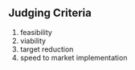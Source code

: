 ## Judging Criteria
1. feasibility
2. viability
3. target reduction
4. speed to market implementation
